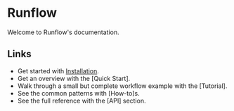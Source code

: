 # Runflow

Welcome to Runflow's documentation.

## Links

* Get started with [Installation](installation.md).
* Get an overview with the [Quick Start].
* Walk through a small but complete workflow example with the [Tutorial].
* See the common patterns with [How-to]s.
* See the full reference with the [API] section.
